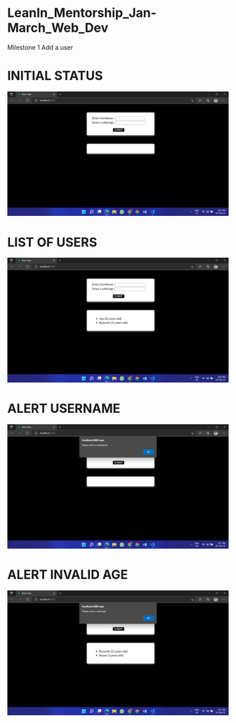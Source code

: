 # LeanIn_Mentorship_Jan-March_Web_Dev

Milestone 1
Add a user

# INITIAL STATUS
![](https://github.com/Riyanshi243/LeanIn_Mentorship_Jan-March_Web_Dev/blob/master/Initial_status.png)

# LIST OF USERS
![](https://github.com/Riyanshi243/LeanIn_Mentorship_Jan-March_Web_Dev/blob/master/list_of_users.png)

# ALERT USERNAME
![](https://github.com/Riyanshi243/LeanIn_Mentorship_Jan-March_Web_Dev/blob/master/alert_username.png)

# ALERT INVALID AGE
![](https://github.com/Riyanshi243/LeanIn_Mentorship_Jan-March_Web_Dev/blob/master/alert_invalid_age.png)
